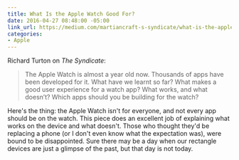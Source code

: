 ```yaml
---
title: What Is the Apple Watch Good For?
date: 2016-04-27 08:48:00 -05:00
link_url: https://medium.com/martiancraft-s-syndicate/what-is-the-apple-watch-good-for-6bf037638620#.ww47ojq8a
categories:
- Apple
---
```


Richard Turton on *The Syndicate*:

> The Apple Watch is almost a year old now. Thousands of apps have been developed for it. What have we learnt so far? What makes a good user experience for a watch app? What works, and what doesn’t? Which apps should you be building for the watch?

Here's the thing: the Apple Watch isn't for everyone, and not every app should be on the watch. This piece does an excellent job of explaining what works on the device and what doesn't. Those who thought they'd be replacing a phone (or I don't even know what the expectation was), were bound to be disappointed. Sure there may be a day when our rectangle devices are just a glimpse of the past, but that day is not today.
